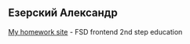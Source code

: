 ## Езерский Александр

[My homework site](https://github.com/smartjsdev/FSD_homework "My homework") - FSD frontend 2nd step education
